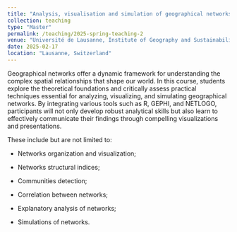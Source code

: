 ```yaml
---
title: "Analysis, visualisation and simulation of geographical networks"
collection: teaching
type: "Master"
permalink: /teaching/2025-spring-teaching-2
venue: "Université de Lausanne, Institute of Geography and Sustainability"
date: 2025-02-17
location: "Lausanne, Switzerland"
---
```


Geographical networks offer a dynamic framework for understanding the complex spatial relationships that shape our world. In this course, students explore the theoretical foundations and critically assess practical techniques essential for analyzing, visualizing, and simulating geographical networks. By integrating various tools such as R, GEPHI, and NETLOGO, participants will not only develop robust analytical skills but also learn to effectively communicate their findings through compelling visualizations and presentations.

These include but are not limited to: 

- Networks organization and visualization;
  
- Networks structural indices; 

- Communities detection; 

- Correlation between networks;

- Explanatory analysis of networks;

- Simulations of networks.
